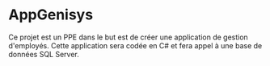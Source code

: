 # AppGenisys
Ce projet est un PPE dans le but est de créer une application de gestion d'employés. Cette application sera codée en C# et fera appel à une base de données SQL Server.
